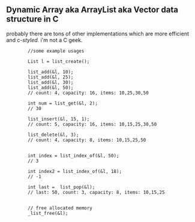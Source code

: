 ## Dynamic Array aka ArrayList aka Vector  data structure in C

probably there are tons of other implementations which are more efficient and c-*styled.*  i'm not a C geek.

```clang
        //some example usages

        List l = list_create();

        list_add(&l, 10);
        list_add(&l, 25);
        list_add(&l, 30);
        list_add(&l, 50);
        // count: 4, capacity: 16, items: 10,25,30,50
        
        int num = list_get(&l, 2);
        // 30

        list_insert(&l, 15, 1);
        // count: 5, capacity: 16, items: 10,15,25,30,50

        list_delete(&l, 3);
        // count: 4, capacity: 8, items: 10,15,25,50


        int index = list_index_of(&l, 50);
        // 3
        
        int index2 = list_index_of(&l, 18);
        // -1
        
        int last =  list_pop(&l);
        // last: 50, count: 3, capacity: 8, items: 10,15,25
        

        // free allocated memory
        _list_free(&l);
```
